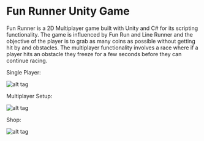 # Fun Runner Unity Game

Fun Runner is a 2D Multiplayer game built with Unity and C# for its scripting functionality. 
The game is influenced by Fun Run and Line Runner and the objective of the player is to grab as many coins as possible without getting hit by and obstacles. 
The multiplayer functionality involves a race where if a player hits an obstacle they freeze for a few seconds before they can continue racing.

Single Player:

![alt tag](https://i.imgur.com/oI96kwu.png)

Multiplayer Setup:

![alt tag](https://i.imgur.com/npxhcbR.png)

Shop:

![alt tag](https://i.imgur.com/3tE9M83.png)

